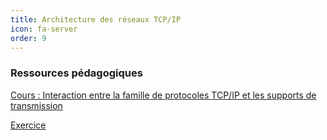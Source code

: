 ```yaml
---
title: Architecture des réseaux TCP/IP 
icon: fa-server
order: 9
---
```


### Ressources pédagogiques

[Cours : Interaction entre la famille de protocoles TCP/IP et les supports de transmission](/assets/md/TCP/cours1)

[Exercice](/assets/md/TCP/exercices)
